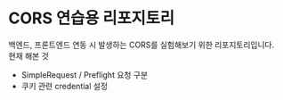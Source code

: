 # CORS 연습용 리포지토리
백엔드, 프론트엔드 연동 시 발생하는 CORS를 실험해보기 위한 리포지토리입니다.<br>
현재 해본 것
- SimpleRequest / Preflight 요청 구분
- 쿠키 관련 credential 설정
